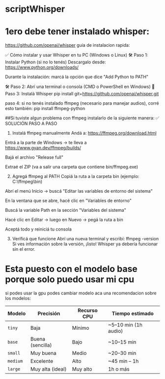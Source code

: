 # scriptWhisper


# 1ero debe tener instalado whisper:
https://github.com/openai/whisper
guia de instalacion rapida:

✅ Cómo instalar y usar Whisper en tu PC (Windows o Linux)
🛠️ Paso 1: Instalar Python (si no lo tenés)
Descargalo desde: https://www.python.org/downloads/

Durante la instalación: marcá la opción que dice "Add Python to PATH"

🛠️ Paso 2: Abrí una terminal o consola (CMD o PowerShell en Windows)
🐍 Paso 3: Instalá Whisper
pip install git+https://github.com/openai/whisper.git 

paso 4: si no tenés instalado ffmpeg (necesario para manejar audios), corré esto también:
pip install ffmpeg-python

##Si tuviste algun problema con ffmpeg instalarlo de la siguiente manera:
✅ SOLUCIÓN PASO A PASO
1. Instalá ffmpeg manualmente
Andá a: https://ffmpeg.org/download.html

Entrá a la parte de Windows → te lleva a https://www.gyan.dev/ffmpeg/builds/

Bajá el archivo "Release full"

Extraé el ZIP (va a salir una carpeta que contiene bin/ffmpeg.exe)

2. Agregá ffmpeg al PATH
Copiá la ruta a la carpeta bin (ejemplo: C:\ffmpeg\bin)

Abrí el menú Inicio → buscá "Editar las variables de entorno del sistema"

En la ventana que se abre, hacé clic en "Variables de entorno"

Buscá la variable Path en la sección "Variables del sistema"

Hacé clic en Editar → luego en Nuevo → pegá la ruta a bin

Aceptá todo y reiniciá tu consola

3. Verificá que funcione
Abrí una nueva terminal y escribí:
ffmpeg -version
Si ves información sobre la versión, ¡listo! Whisper ya debería funcionar sin el error.



# Esta puesto con el modelo base porque solo puedo usar mi cpu
si podes usar la gpu podes cambiar modelo aca una recomendacion sobre los modelos:

| Modelo   | Precisión        | Recurso CPU | Tiempo estimado       |
| -------- | ---------------- | ----------- | --------------------- |
| `tiny`   | Baja             | Mínimo      | \~5–10 min (1h audio) |
| `base`   | Buena (sencilla) | Bajo        | \~10–15 min           |
| `small`  | Muy buena        | Medio       | \~20–30 min           |
| `medium` | Excelente        | Alto        | \~45 min – 1h         |
| `large`  | Muy alta (ideal) | Muy alto    | 1h o más              |

